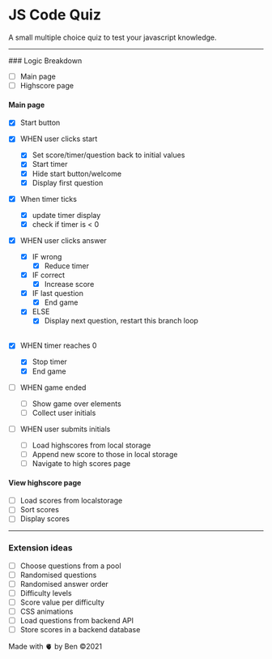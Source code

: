 # JS Code Quiz

A small multiple choice quiz to test your javascript knowledge.

<hr>
### Logic Breakdown

- [ ] Main page
- [ ] Highscore page

#### Main page

- [x] Start button
      <br/>
- [x] WHEN user clicks start
  - [x] Set score/timer/question back to initial values
  - [x] Start timer
  - [x] Hide start button/welcome
  - [x] Display first question
        <br/>
- [x] When timer ticks
  - [x] update timer display
  - [x] check if timer is < 0
        <br/>
- [x] WHEN user clicks answer
      <br/>
  - [x] IF wrong
    - [x] Reduce timer
          <br/>
  - [x] IF correct
    - [x] Increase score
          <br/>
  - [x] IF last question
    - [x] End game
          <br/>
  - [x] ELSE
    - [x] Display next question, restart this branch loop  
           <br/>
- [x] WHEN timer reaches 0
  - [x] Stop timer
  - [x] End game
        <br/>
- [ ] WHEN game ended

  - [ ] Show game over elements
  - [ ] Collect user initials
        <br/>

- [ ] WHEN user submits initials
  - [ ] Load highscores from local storage
  - [ ] Append new score to those in local storage
  - [ ] Navigate to high scores page

#### View highscore page

- [ ] Load scores from localstorage
- [ ] Sort scores
- [ ] Display scores
<hr>

### Extension ideas

- [ ] Choose questions from a pool
- [ ] Randomised questions
- [ ] Randomised answer order
- [ ] Difficulty levels
- [ ] Score value per difficulty
- [ ] CSS animations
- [ ] Load questions from backend API
- [ ] Store scores in a backend database

Made with 🫀 by Ben
©️2021
